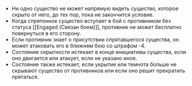 - Ни одно существо не может напрямую видеть существо, которое скрыто от него, до тех пор, пока не закончится условие. 
- Когда спрятонное существо вступает в бой с противником без статуса [[Engaged (Связан боем)]], противник не может бесплатно повернуться в его сторону. 
- Если противник знает о присутствии спрятавшегося существа, он может атаковать его в ближнем бою со штрафом -4. 
- Состояние скрытности истекает в конце инициативы существа, если оно двигается или атакует, если не указано иное. 
- Состояние также истекает, если укрытие или темнота больше не скрывают существо от противников или если оно решит прекратить прятаться.
